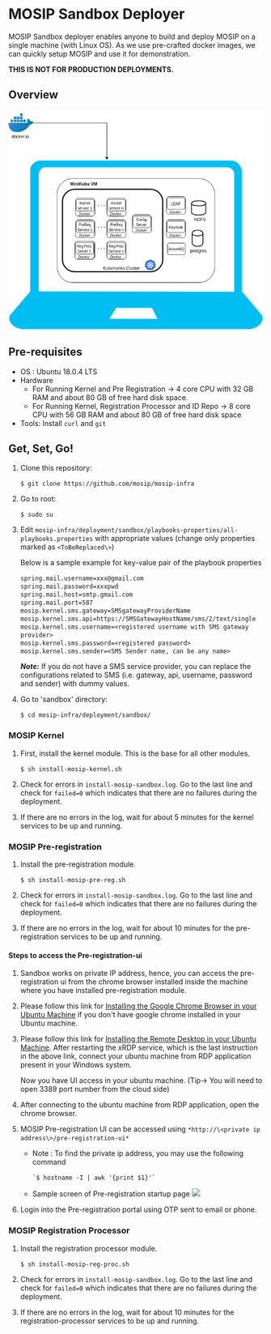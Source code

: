 # MOSIP Sandbox Deployer

MOSIP Sandbox deployer enables anyone to build and deploy MOSIP on a single machine (with Linux OS). As we use pre-crafted docker images, we can quickly setup MOSIP and use it for demonstration.

**THIS IS NOT FOR PRODUCTION DEPLOYMENTS.**

## Overview
![](images/sandbox-overview.png)

## Pre-requisites
* OS : Ubuntu 18.0.4 LTS
* Hardware
  * For Running Kernel and Pre Registration -> 4 core CPU with 32 GB RAM and about 80 GB of free hard disk space.
  * For Running Kernel, Registration Processor and ID Repo -> 8 core CPU with 56 GB RAM and about 80 GB of free hard disk space
* Tools:  Install `curl` and `git`
      
## Get, Set, Go!
1. Clone this repository:
   ```
   $ git clone https://github.com/mosip/mosip-infra
   ```
1. Go to root:
   ```
   $ sudo su
   ```
1. Edit `mosip-infra/deployment/sandbox/playbooks-properties/all-playbooks.properties` with appropriate values (change only properties marked as `<ToBeReplaced\>`)

   Below is a sample example for key-value pair of the playbook properties
   ```
   spring.mail.username=xxx@gmail.com
   spring.mail.password=xxxpwd
   spring.mail.host=smtp.gmail.com
   spring.mail.port=587
   mosip.kernel.sms.gateway=SMSgatewayProviderName
   mosip.kernel.sms.api=https://SMSGatewayHostName/sms/2/text/single
   mosip.kernel.sms.username=<registered username with SMS gateway provider>
   mosip.kernel.sms.password=<registered password>
   mosip.kernel.sms.sender=<SMS Sender name, can be any name>
   ```
   **_Note:_** If you do not have a SMS service provider, you can replace the configurations related to SMS (i.e. gateway, api, username, password and sender) with dummy values.
    
1. Go to 'sandbox' directory: 
   ```
   $ cd mosip-infra/deployment/sandbox/
   ````
### MOSIP Kernel
1. First, install the kernel module. This is the base for all other modules.
    ```
    $ sh install-mosip-kernel.sh
    ```
1. Check for errors in `install-mosip-sandbox.log`. Go to the last line and check for `failed=0` which indicates that there are no failures during the deployment.

1. If there are no errors in the log, wait for about 5 minutes for the kernel services to be up and running. 

### MOSIP Pre-registration 
1. Install the pre-registration module.
    ```
    $ sh install-mosip-pre-reg.sh
    ```    
1. Check for errors in `install-mosip-sandbox.log`. Go to the last line and check for `failed=0` which indicates that there are no failures during the deployment.

1. If there are no errors in the log, wait for about 10 minutes for the pre-registration services to be up and running.

#### Steps to access the Pre-registration-ui
1. Sandbox works on private IP address, hence, you can access the pre-registration ui from the chrome browser installed inside the machine where you have installed pre-registration module.
   
1. Please follow this link for [Installing the Google Chrome Browser in your Ubuntu Machine](https://linuxconfig.org/how-to-install-google-chrome-web-browser-on-ubuntu-18-04-bionic-beaver-linux) if you don't have google chrome installed in your Ubuntu machine.

1. Please follow this link for [Installing the Remote Desktop in your Ubuntu Machine](https://gist.github.com/hehuan2112/54cca01be23973a9f8b369e8d0df216e). 
   After restarting the xRDP service, which is the last instruction in the above link, connect your ubuntu machine from RDP application present in your Windows system.
   
   Now you have UI access in your ubuntu machine. 
   (Tip-> You will need to open 3389 port number from the cloud side)
   
1. After connecting to the ubuntu machine from RDP application, open the chrome browser.
 
1. MOSIP Pre-registration UI can be accessed using `*http://\<private ip address\>/pre-registration-ui*`
    * Note :  To find the private ip address, you may use the following command 
          
          `$ hostname -I | awk '{print $1}'`
             
    * Sample screen of Pre-registration startup page
![](images/pre-reg-screenshot.png)

1. Login into the Pre-registration portal using OTP sent to email or phone.

### MOSIP Registration Processor
1. Install the registration processor module.
    ```
    $ sh install-mosip-reg-proc.sh
    ```    
1. Check for errors in `install-mosip-sandbox.log`. Go to the last line and check for `failed=0` which indicates that there are no failures during the deployment.

1. If there are no errors in the log, wait for about 10 minutes for the registration-processor services to be up and running.
